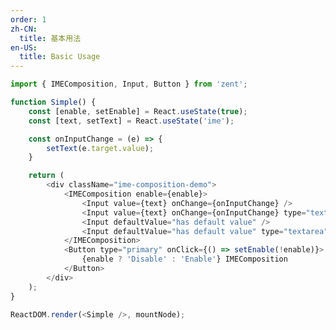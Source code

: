 ```yaml
---
order: 1
zh-CN:
  title: 基本用法
en-US:
  title: Basic Usage
---
```


```js
import { IMEComposition, Input, Button } from 'zent';

function Simple() {
	const [enable, setEnable] = React.useState(true);
	const [text, setText] = React.useState('ime');

	const onInputChange = (e) => {
		setText(e.target.value);
	}

	return (
		<div className="ime-composition-demo">
			<IMEComposition enable={enable}>
				<Input value={text} onChange={onInputChange} />
				<Input value={text} onChange={onInputChange} type="textarea" />
				<Input defaultValue="has default value" />
				<Input defaultValue="has default value" type="textarea" />
			</IMEComposition>
			<Button type="primary" onClick={() => setEnable(!enable)}>
				{enable ? 'Disable' : 'Enable'} IMEComposition
			</Button>
		</div>
	);
}

ReactDOM.render(<Simple />, mountNode);
```

<style>
.ime-composition-demo {
	display: inline-flex;
	flex-direction: column;
}

.ime-composition-demo > * {
	margin-bottom: 10px;
}
</style>
